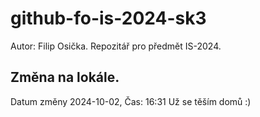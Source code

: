 # github-fo-is-2024-sk3

Autor: Filip Osička. Repozitář pro předmět IS-2024.

## Změna na lokále.
Datum změny 2024-10-02, Čas: 16:31
Už se těším domů :)